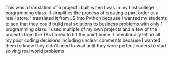 This was a translation of a project I built when I was in my first college porgramming class. It simplifies the process of creating a part order at a retail store. I translated it from JS into Python because I wanted my students to see that they could build real solutions to business problems with only 1 programming class. I used multiple of my own projects and a few of the projects from the TAs I hired to hit the point home. I intentionally left in all my poor coding decisions including unclear comments because I wanted them to know they didn't need to wait until they were perfect coders to start solving real world problems
